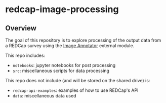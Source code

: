 # redcap-image-processing

## Overview

The goal of this repository is to explore processing of the output data from a REDCap survey using the [Image Annotator](https://github.com/brown-ccv/redcap-image-annotator) external module.

This repo includes:

- `notebooks`: jupyter notebooks for post processing
- `src`: miscellaneous scripts for data processing

This repo does not include (and will be stored on the shared drive) is:

- `redcap-api-examples`: examples of how to use REDCap's API
- `data`: miscellaneous data used